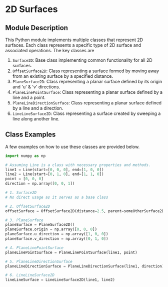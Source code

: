 # 2D Surfaces

## Module Description

This Python module implements multiple classes that represent 2D surfaces. Each class represents a specific type of 2D
surface and associated operations. The key classes are

1. `Surface2D`: Base class implementing common functionality for all 2D surfaces.
2. `OffsetSurface2D`: Class representing a surface formed by moving away from an existing surface by a specified
   distance.
3. `PlaneSurface2D`: Class representing a planar surface defined by its origin and 'u' & 'v' directions.
4. `PlaneLinePointSurface`: Class representing a planar surface defined by a line and a point.
5. `PlaneLineDirectionSurface`: Class representing a planar surface defined by a line and a direction.
6. `LineLineSurface2D`: Class representing a surface created by sweeping a line along another line.

## Class Examples

A few examples on how to use these classes are provided below.

```python
import numpy as np

# Assuming Line is a class with necessary properties and methods.
line1 = Line(start=[0, 0, 0], end=[1, 0, 0])
line2 = Line(start=[0, 1, 0], end=[1, 1, 0])
point = [0, 0, 0]
direction = np.array([0, 0, 1])

# 1. Surface2D
# No direct usage as it serves as a base class

# 2. OffsetSurface2D
offsetSurface = OffsetSurface2D(distance=2.5, parent=someOtherSurface2Dobject)

# 3. PlaneSurface
planeSurface = PlaneSurface2D()
planeSurface.origin = np.array([0, 0, 0])
planeSurface.u_direction = np.array([1, 0, 0])
planeSurface.v_direction = np.array([0, 1, 0])

# 4. PlaneLinePointSurface
planeLinePointSurface = PlaneLinePointSurface(line1, point)

# 5. PlaneLineDirectionSurface
planeLineDirectionSurface = PlaneLineDirectionSurface(line1, direction)

# 6. LineLineSurface2D 
lineLineSurface = LineLineSurface2D(line1, line2)
```

